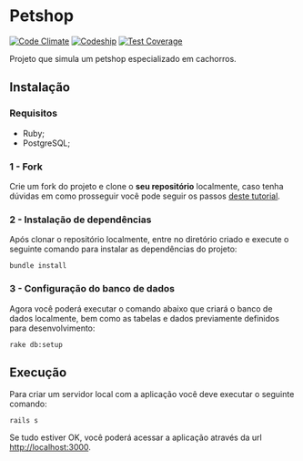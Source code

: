# Petshop

[![Code Climate](https://codeclimate.com/github/dodops/petshop/badges/gpa.svg)](https://codeclimate.com/github/dodops/petshop)
[![Codeship](https://codeship.com/projects/c67b0f50-ee5f-0134-6d5c-62b847b8d86d/status?branch=master)](https://codeship.com/projects/208707)
[![Test Coverage](https://codeclimate.com/github/dodops/petshop/badges/coverage.svg)](https://codeclimate.com/github/dodops/petshop/coverage)

Projeto que simula um petshop especializado em cachorros.


## Instalação

### Requisitos

- Ruby;
- PostgreSQL;

### 1 - Fork

Crie um fork do projeto e clone o **seu repositório** localmente, caso tenha dúvidas em como prosseguir você pode seguir os passos [deste tutorial](http://blog.da2k.com.br/2015/02/04/git-e-github-do-clone-ao-pull-request).

### 2 - Instalação de dependências

Após clonar o repositório localmente, entre no diretório criado e execute o seguinte comando para instalar as dependências do projeto:

```console
bundle install
```

### 3 - Configuração do banco de dados

Agora você poderá executar o comando abaixo que criará o banco de dados localmente, bem como as tabelas e dados previamente definidos para desenvolvimento:

```console
rake db:setup
```

## Execução

Para criar um servidor local com a aplicação você deve executar o seguinte comando:

```console
rails s
```

Se tudo estiver OK, você poderá acessar a aplicação através da url [http://localhost:3000](http://localhost:3000).

